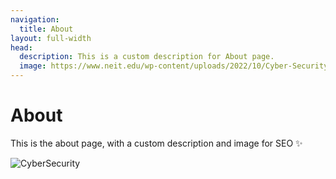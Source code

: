 ```yaml
---
navigation:
  title: About
layout: full-width
head:
  description: This is a custom description for About page.
  image: https://www.neit.edu/wp-content/uploads/2022/10/Cyber-Security-Icon-Concept-2-1.jpeg
---
```


# About

This is the about page, with a custom description and image for SEO ✨

![CyberSecurity](https://www.neit.edu/wp-content/uploads/2022/10/Cyber-Security-Icon-Concept-2-1.jpeg)
